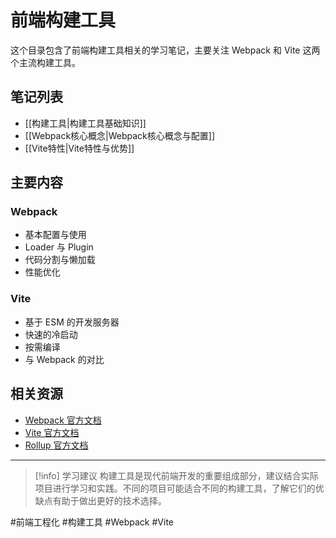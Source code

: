 # 前端构建工具

这个目录包含了前端构建工具相关的学习笔记，主要关注 Webpack 和 Vite 这两个主流构建工具。

## 笔记列表

-   [[构建工具|构建工具基础知识]]
-   [[Webpack核心概念|Webpack核心概念与配置]]
-   [[Vite特性|Vite特性与优势]]

## 主要内容

### Webpack

-   基本配置与使用
-   Loader 与 Plugin
-   代码分割与懒加载
-   性能优化

### Vite

-   基于 ESM 的开发服务器
-   快速的冷启动
-   按需编译
-   与 Webpack 的对比

## 相关资源

-   [Webpack 官方文档](https://webpack.js.org/)
-   [Vite 官方文档](https://vitejs.dev/)
-   [Rollup 官方文档](https://rollupjs.org/)

---

> [!info] 学习建议
> 构建工具是现代前端开发的重要组成部分，建议结合实际项目进行学习和实践。不同的项目可能适合不同的构建工具，了解它们的优缺点有助于做出更好的技术选择。

#前端工程化 #构建工具 #Webpack #Vite
